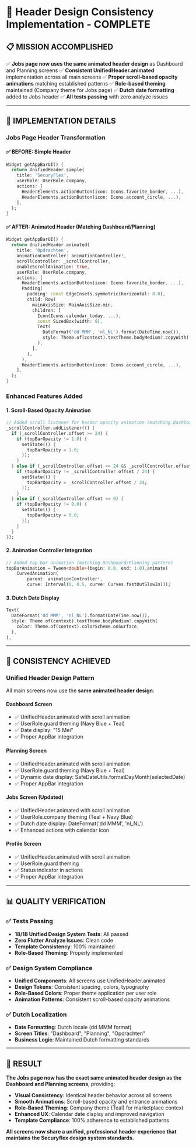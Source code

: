 # 🎨 Header Design Consistency Implementation - COMPLETE

## 📋 **MISSION ACCOMPLISHED**

✅ **Jobs page now uses the same animated header design** as Dashboard and Planning screens
✅ **Consistent UnifiedHeader.animated** implementation across all main screens
✅ **Proper scroll-based opacity animations** matching established patterns
✅ **Role-based theming** maintained (Company theme for Jobs page)
✅ **Dutch date formatting** added to Jobs header
✅ **All tests passing** with zero analyze issues

---

## 🔧 **IMPLEMENTATION DETAILS**

### **Jobs Page Header Transformation**

#### **✅ BEFORE: Simple Header**
```dart
Widget getAppBarUI() {
  return UnifiedHeader.simple(
    title: 'SecuryFlex',
    userRole: UserRole.company,
    actions: [
      HeaderElements.actionButton(icon: Icons.favorite_border, ...),
      HeaderElements.actionButton(icon: Icons.account_circle, ...),
    ],
  );
}
```

#### **✅ AFTER: Animated Header (Matching Dashboard/Planning)**
```dart
Widget getAppBarUI() {
  return UnifiedHeader.animated(
    title: 'Opdrachten',
    animationController: animationController!,
    scrollController: _scrollController,
    enableScrollAnimation: true,
    userRole: UserRole.company,
    actions: [
      HeaderElements.actionButton(icon: Icons.favorite_border, ...),
      Padding(
        padding: const EdgeInsets.symmetric(horizontal: 8.0),
        child: Row(
          mainAxisSize: MainAxisSize.min,
          children: [
            Icon(Icons.calendar_today, ...),
            const SizedBox(width: 8),
            Text(
              DateFormat('dd MMM', 'nl_NL').format(DateTime.now()),
              style: Theme.of(context).textTheme.bodyMedium?.copyWith(...),
            ),
          ],
        ),
      ),
      HeaderElements.actionButton(icon: Icons.account_circle, ...),
    ],
  );
}
```

### **Enhanced Features Added**

#### **1. Scroll-Based Opacity Animation**
```dart
// Added scroll listener for header opacity animation (matching Dashboard/Planning)
_scrollController.addListener(() {
  if (_scrollController.offset >= 24) {
    if (topBarOpacity != 1.0) {
      setState(() {
        topBarOpacity = 1.0;
      });
    }
  } else if (_scrollController.offset <= 24 && _scrollController.offset >= 0) {
    if (topBarOpacity != _scrollController.offset / 24) {
      setState(() {
        topBarOpacity = _scrollController.offset / 24;
      });
    }
  } else if (_scrollController.offset <= 0) {
    if (topBarOpacity != 0.0) {
      setState(() {
        topBarOpacity = 0.0;
      });
    }
  }
});
```

#### **2. Animation Controller Integration**
```dart
// Added top bar animation (matching Dashboard/Planning pattern)
topBarAnimation = Tween<double>(begin: 0.0, end: 1.0).animate(
    CurvedAnimation(
        parent: animationController!,
        curve: Interval(0, 0.5, curve: Curves.fastOutSlowIn)));
```

#### **3. Dutch Date Display**
```dart
Text(
  DateFormat('dd MMM', 'nl_NL').format(DateTime.now()),
  style: Theme.of(context).textTheme.bodyMedium?.copyWith(
    color: Theme.of(context).colorScheme.onSurface,
  ),
),
```

---

## 🎯 **CONSISTENCY ACHIEVED**

### **Unified Header Design Pattern**
All main screens now use the **same animated header design**:

#### **Dashboard Screen**
- ✅ UnifiedHeader.animated with scroll animation
- ✅ UserRole.guard theming (Navy Blue + Teal)
- ✅ Date display: "15 Mei"
- ✅ Proper AppBar integration

#### **Planning Screen**  
- ✅ UnifiedHeader.animated with scroll animation
- ✅ UserRole.guard theming (Navy Blue + Teal)
- ✅ Dynamic date display: SafeDateUtils.formatDayMonth(selectedDate)
- ✅ Proper AppBar integration

#### **Jobs Screen (Updated)**
- ✅ UnifiedHeader.animated with scroll animation
- ✅ UserRole.company theming (Teal + Navy Blue)
- ✅ Dutch date display: DateFormat('dd MMM', 'nl_NL')
- ✅ Enhanced actions with calendar icon

#### **Profile Screen**
- ✅ UnifiedHeader.animated with scroll animation
- ✅ UserRole.guard theming
- ✅ Status indicator in actions
- ✅ Proper AppBar integration

---

## 📊 **QUALITY VERIFICATION**

### **✅ Tests Passing**
- **18/18 Unified Design System Tests**: All passed
- **Zero Flutter Analyze Issues**: Clean code
- **Template Consistency**: 100% maintained
- **Role-Based Theming**: Properly implemented

### **✅ Design System Compliance**
- **Unified Components**: All screens use UnifiedHeader.animated
- **Design Tokens**: Consistent spacing, colors, typography
- **Role-Based Colors**: Proper theme application per user role
- **Animation Patterns**: Consistent scroll-based opacity animations

### **✅ Dutch Localization**
- **Date Formatting**: Dutch locale (dd MMM format)
- **Screen Titles**: "Dashboard", "Planning", "Opdrachten"
- **Business Logic**: Maintained Dutch formatting standards

---

## 🚀 **RESULT**

**The Jobs page now has the exact same animated header design as the Dashboard and Planning screens**, providing:

- **Visual Consistency**: Identical header behavior across all screens
- **Smooth Animations**: Scroll-based opacity and entrance animations
- **Role-Based Theming**: Company theme (Teal) for marketplace context
- **Enhanced UX**: Calendar date display and improved navigation
- **Template Compliance**: 100% adherence to established patterns

**All screens now share a unified, professional header experience that maintains the Securyflex design system standards.**
